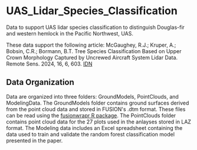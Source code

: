 # UAS_Lidar_Species_Classification
Data to support UAS lidar species classification to distinguish Douglas-fir and western hemlock in the Pacific Northwest, UAS.

These data support the following article:
McGaughey, R.J.; Kruper, A.; Bobsin, C.R.; Bormann, B.T. Tree Species Classification Based on Upper Crown Morphology Captured by
Uncrewed Aircraft System Lidar Data. Remote Sens. 2024, 16, 6, 603. [IDN](https://doi.org/10.3390/rs16040603)

## Data Organization
Data are organized into three folders: GroundModels, PointClouds, and ModelingData. The GroundModels folder contains ground surfaces
derived from the point cloud data and stored in FUSION's .dtm format. These files can be read using the [fusionwrapr R package](https://github.com/bmcgaughey1/fusionwrapr). The
PointClouds folder contains point cloud data for the 27 plots used in the anlayses stored in LAZ format. The Modeling data includes 
an Excel spreadsheet containing the data used to train and validate the random forest classification model presented in the paper.
